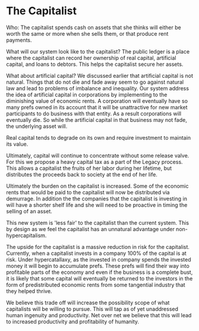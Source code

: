# The Capitalist



Who: The capitalist spends cash on assets that she thinks will either be worth the same or more when she sells them, or that produce rent payments.



What will our system look like to the capitalist? The public ledger is a place where the capitalist can record her ownership of real capital, artificial capital, and loans to debtors. This helps the capitalist secure her assets.



What about artificial capital? We discussed earlier that artificial capital is not natural. Things that do not die and fade away seem to go against natural law and lead to problems of imbalance and inequality. Our system address the idea of artificial capital in corporations by implementing to the diminishing value of economic rents. A corporation will eventually have so many prefs owned in its account that it will be unattractive for new market participants to do business with that entity. As a result corporations will eventually die. So while the artificial capital in that business may not fade, the underlying asset will.



Real capital tends to degrade on its own and require investment to maintain its value.



Ultimately, capital will continue to concentrate without some release valve. For this we propose a heavy capital tax as a part of the Legacy process. This allows a capitalist the fruits of her labor during her lifetime, but distributes the proceeds back to society at the end of her life.



Ultimately the burden on the capitalist is increased. Some of the economic rents that would be paid to the capitalist will now be distributed via demurrage. In addition the the companies that the capitalist is investing in will have a shorter shelf life and she will need to be proactive in timing the selling of an asset.



This new system is 'less fair' to the capitalist than the current system. This by design as we feel the capitalist has an unnatural advantage under non-hypercapitalism.



The upside for the capitalist is a massive reduction in risk for the capitalist. Currently, when a capitalist invests in a company 100% of the capital is at risk. Under hypercatallaxy, as the invested in company spends the invested money it will begin to accumulate prefs. These prefs will find their way into profitable parts of the economy and even if the business is a complete bust, it is likely that some capital will eventually be returned to the investors in the form of predistributed economic rents from some tangential industry that they helped thrive.



We believe this trade off will increase the possibility scope of what capitalists will be willing to pursue. This will tap as of yet unaddressed human ingenuity and productivity. Net over net we believe that this will lead to increased productivity and profitability of humanity.


